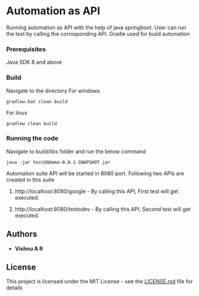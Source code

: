 # Automation as API
Running automation as API with the help of java springboot. User can run the test by calling the corrosponding API. Gradle used for build automation

### Prerequisites
Java SDK 8 and above

### Build
Navigate to the directory 
For windows 
```
gradlew.bat clean build
```

For linux
```
gradlew clean build
```

### Running the code
Navigate to build/libs folder and run the below command
```
java -jar testGNdemo-0.0.1-SNAPSHOT.jar
```
Automation suite API will be started in 8080 port. Following two APIs are created in this suite
1. http://localhost:8080/google - By calling this API, First test will get executed.

2. http://localhost:8080/testodev - By calling this API, Second test will get executed.

## Authors
* **Vishnu A R** 

## License
This project is licensed under the MIT License - see the [LICENSE.md](LICENSE.md) file for details


